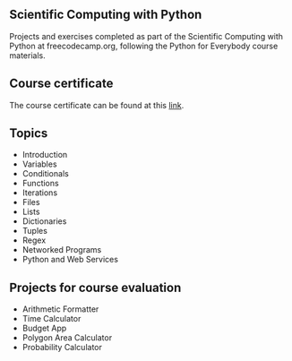 ## Scientific Computing with Python
Projects and exercises completed as part of the Scientific Computing with Python at freecodecamp.org, following the Python for Everybody course materials.

## Course certificate
The course certificate can be found at this [link](https://www.freecodecamp.org/certification/u_pogo/scientific-computing-with-python-v7).

## Topics
- Introduction
- Variables
- Conditionals
- Functions
- Iterations
- Files
- Lists
- Dictionaries
- Tuples
- Regex
- Networked Programs
- Python and Web Services

## Projects for course evaluation
- Arithmetic Formatter
- Time Calculator
- Budget App
- Polygon Area Calculator
- Probability Calculator
